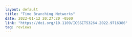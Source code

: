 ```yaml
---
layout: default
title: "Time Branching Networks"
date: 2022-01-12 20:27:20 -0500
link: "https://doi.org/10.1109/ICSSIT53264.2022.9716386"
tag: reviews
---
```

